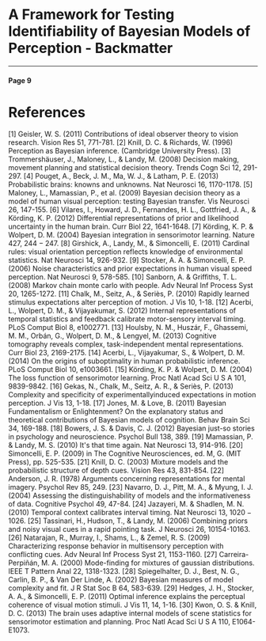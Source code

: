 # A Framework for Testing Identifiability of Bayesian Models of Perception - Backmatter

---

#### Page 9

# References 

[1] Geisler, W. S. (2011) Contributions of ideal observer theory to vision research. Vision Res 51, 771-781.
[2] Knill, D. C. \& Richards, W. (1996) Perception as Bayesian inference. (Cambridge University Press).
[3] Trommershäuser, J., Maloney, L., \& Landy, M. (2008) Decision making, movement planning and statistical decision theory. Trends Cogn Sci 12, 291-297.
[4] Pouget, A., Beck, J. M., Ma, W. J., \& Latham, P. E. (2013) Probabilistic brains: knowns and unknowns. Nat Neurosci 16, 1170-1178.
[5] Maloney, L., Mamassian, P., et al. (2009) Bayesian decision theory as a model of human visual perception: testing Bayesian transfer. Vis Neurosci 26, 147-155.
[6] Vilares, I., Howard, J. D., Fernandes, H. L., Gottfried, J. A., \& Körding, K. P. (2012) Differential representations of prior and likelihood uncertainty in the human brain. Curr Biol 22, 1641-1648.
[7] Körding, K. P. \& Wolpert, D. M. (2004) Bayesian integration in sensorimotor learning. Nature 427, $244-247$.
[8] Girshick, A., Landy, M., \& Simoncelli, E. (2011) Cardinal rules: visual orientation perception reflects knowledge of environmental statistics. Nat Neurosci 14, 926-932.
[9] Stocker, A. A. \& Simoncelli, E. P. (2006) Noise characteristics and prior expectations in human visual speed perception. Nat Neurosci 9, 578-585.
[10] Sanborn, A. \& Griffiths, T. L. (2008) Markov chain monte carlo with people. Adv Neural Inf Process Syst 20, 1265-1272.
[11] Chalk, M., Seitz, A., \& Seriès, P. (2010) Rapidly learned stimulus expectations alter perception of motion. J Vis 10, 1-18.
[12] Acerbi, L., Wolpert, D. M., \& Vijayakumar, S. (2012) Internal representations of temporal statistics and feedback calibrate motor-sensory interval timing. PLoS Comput Biol 8, e1002771.
[13] Houlsby, N. M., Huszár, F., Ghassemi, M. M., Orbán, G., Wolpert, D. M., \& Lengyel, M. (2013) Cognitive tomography reveals complex, task-independent mental representations. Curr Biol 23, 2169-2175.
[14] Acerbi, L., Vijayakumar, S., \& Wolpert, D. M. (2014) On the origins of suboptimality in human probabilistic inference. PLoS Comput Biol 10, e1003661.
[15] Körding, K. P. \& Wolpert, D. M. (2004) The loss function of sensorimotor learning. Proc Natl Acad Sci U S A 101, 9839-9842.
[16] Gekas, N., Chalk, M., Seitz, A. R., \& Seriès, P. (2013) Complexity and specificity of experimentallyinduced expectations in motion perception. J Vis 13, 1-18.
[17] Jones, M. \& Love, B. (2011) Bayesian Fundamentalism or Enlightenment? On the explanatory status and theoretical contributions of Bayesian models of cognition. Behav Brain Sci 34, 169-188.
[18] Bowers, J. S. \& Davis, C. J. (2012) Bayesian just-so stories in psychology and neuroscience. Psychol Bull 138, 389.
[19] Mamassian, P. \& Landy, M. S. (2010) It's that time again. Nat Neurosci 13, 914-916.
[20] Simoncelli, E. P. (2009) in The Cognitive Neurosciences, ed. M, G. (MIT Press), pp. 525-535.
[21] Knill, D. C. (2003) Mixture models and the probabilistic structure of depth cues. Vision Res 43, 831-854.
[22] Anderson, J. R. (1978) Arguments concerning representations for mental imagery. Psychol Rev 85, 249.
[23] Navarro, D. J., Pitt, M. A., \& Myung, I. J. (2004) Assessing the distinguishability of models and the informativeness of data. Cognitive Psychol 49, 47-84.
[24] Jazayeri, M. \& Shadlen, M. N. (2010) Temporal context calibrates interval timing. Nat Neurosci 13, $1020-1026$.
[25] Tassinari, H., Hudson, T., \& Landy, M. (2006) Combining priors and noisy visual cues in a rapid pointing task. J Neurosci 26, 10154-10163.
[26] Natarajan, R., Murray, I., Shams, L., \& Zemel, R. S. (2009) Characterizing response behavior in multisensory perception with conflicting cues. Adv Neural Inf Process Syst 21, 1153-1160.
[27] Carreira-Perpiñán, M. A. (2000) Mode-finding for mixtures of gaussian distributions. IEEE T Pattern Anal 22, 1318-1323.
[28] Spiegelhalter, D. J., Best, N. G., Carlin, B. P., \& Van Der Linde, A. (2002) Bayesian measures of model complexity and fit. J R Stat Soc B 64, 583-639.
[29] Hedges, J. H., Stocker, A. A., \& Simoncelli, E. P. (2011) Optimal inference explains the perceptual coherence of visual motion stimuli. J Vis 11, 14, 1-16.
[30] Kwon, O. S. \& Knill, D. C. (2013) The brain uses adaptive internal models of scene statistics for sensorimotor estimation and planning. Proc Natl Acad Sci U S A 110, E1064-E1073.